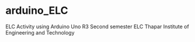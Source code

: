 # arduino_ELC
ELC Activity using Arduino Uno R3
Second semester ELC
Thapar Institute of Engineering and Technology
